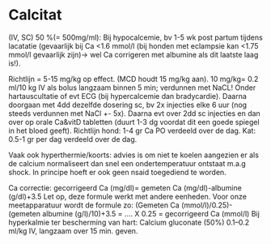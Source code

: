 # Calcitat

(IV, SC) 50 %(= 500mg/ml): Bij hypocalcemie, bv 1-5 wk post partum tijdens lacatatie (gevaarlijk bij Ca <1.6 mmol/l (bij honden met eclampsie kan <1.75 mmol/l gevaarlijk zijn)-> wel Ca corrigeren met albumine als dit laatste laag is!).

Richtlijn = 5-15 mg/kg op effect. (MCD houdt 15 mg/kg aan). 10 mg/kg= 0.2 ml/10 kg IV als bolus langzaam binnen 5 min; verdunnen met NaCL! Onder hartauscultatie of evt ECG (bij hypercalcemie dan bradycardie). Daarna doorgaan met 4dd dezelfde dosering sc, bv 2x injecties elke 6 uur (nog steeds verdunnen met NaCl +- 5x). Daarna evt over 2dd sc injecties en dan over op orale Ca&vitD tabletten (duurt 1-3 dg voordat dit een goede spiegel in het bloed geeft). Richtlijn hond: 1-4 gr Ca PO verdeeld over de dag. Kat: 0.5-1 gr per dag verdeeld over de dag.

Vaak ook hyperthermie/koorts: advies is om niet te koelen aangezien er als de calcium normaliseert dan snel een ondertemperatuur ontstaat m.a.g shock. In principe hoeft er ook geen nsaid toegediend te worden.

Ca correctie: gecorrigeerd Ca (mg/dl)= gemeten Ca (mg/dl)-albumine (g/dl)+3.5 Let op, deze formule werkt met andere eenheden. Voor onze meetapparatuur wordt de formule zo:
(Gemeten Ca (mmol/l)/0.25)- (gemeten albumine (g/l)/10)+3.5 = …. X 0.25 = gecorrigeerd Ca (mmol/l)
Bij hyperkalmie ter bescherming van hart: Calcium gluconate (50%) 0.1–0.2 ml/kg IV, langzaam over 15 min. geven.

